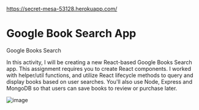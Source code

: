 https://secret-mesa-53128.herokuapp.com/

# Google Book Search App

Google Books Search

In this activity, I will be creating a new React-based Google Books Search app. This assignment requires you to create React components. I worked with helper/util functions, and utilize React lifecycle methods to query and display books based on user searches. You'll also use Node, Express and MongoDB so that users can save books to review or purchase later.

![image](https://user-images.githubusercontent.com/46582302/65397654-d96e9980-dd7f-11e9-95d1-2d2925ebdd3b.png)
